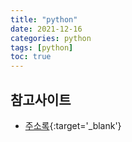 ```yaml
---
title: "python"
date: 2021-12-16
categories: python
tags: [python]
toc: true
---
```


## 참고사이트

* [주소록](https://wikidocs.net/book/110){:target='_blank'}

